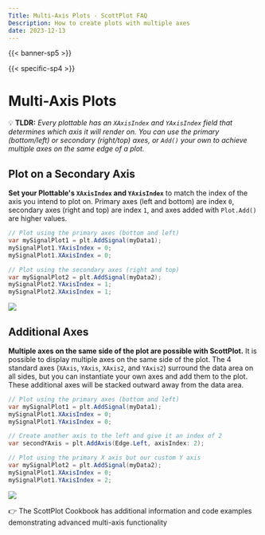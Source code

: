 ```yaml
---
Title: Multi-Axis Plots - ScottPlot FAQ
Description: How to create plots with multiple axes
date: 2023-12-13
---
```


{{< banner-sp5 >}}

{{< specific-sp4 >}}

# Multi-Axis Plots

💡 **TLDR:** _Every plottable has an `XAxisIndex` and `YAxisIndex` field that determines which axis it will render on. You can use the primary (bottom/left) or secondary (right/top) axes, or `Add()` your own to achieve multiple axes on the same edge of a plot._

## Plot on a Secondary Axis

**Set your Plottable's `XAxisIndex` and `YAxisIndex`** to match the index of the axis you intend to plot on. Primary axes (left and bottom) are index `0`, secondary axes (right and top) are index `1`, and axes added with `Plot.Add()` are higher values.

```cs
// Plot using the primary axes (bottom and left)
var mySignalPlot1 = plt.AddSignal(myData1);
mySignalPlot1.YAxisIndex = 0;
mySignalPlot1.XAxisIndex = 0;

// Plot using the secondary axes (right and top)
var mySignalPlot2 = plt.AddSignal(myData2);
mySignalPlot2.YAxisIndex = 1;
mySignalPlot2.XAxisIndex = 1;
```

<div class="text-center">

![](images/multiaxis_primary.png)

</div>

## Additional Axes

**Multiple axes on the same side of the plot are possible with ScottPlot.** It is possible to display multiple axes on the same side of the plot. The 4 standard axes (`XAxis`, `YAxis`, `XAxis2`, and `YAxis2`) surround the data area on all sides, but you can instantiate your own axes and add them to the plot. These additional axes will be stacked outward away from the data area.

```cs
// Plot using the primary axes (bottom and left)
var mySignalPlot1 = plt.AddSignal(myData1);
mySignalPlot1.XAxisIndex = 0;
mySignalPlot1.YAxisIndex = 0;

// Create another axis to the left and give it an index of 2
var secondYAxis = plt.AddAxis(Edge.Left, axisIndex: 2);

// Plot using the primary X axis but our custom Y axis
var mySignalPlot2 = plt.AddSignal(myData2);
mySignalPlot1.XAxisIndex = 0;
mySignalPlot1.YAxisIndex = 2;
```
<div class="text-center">

![](images/multiaxis_additional.png)

</div>

👉 The ScottPlot Cookbook has additional information and code examples demonstrating advanced multi-axis functionality